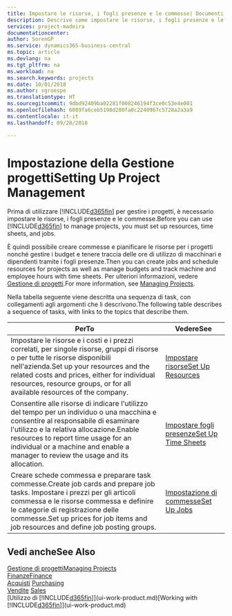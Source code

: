 ```yaml
---
title: Impostare le risorse, i fogli presenze e le commesse| Documenti Microsoft
description: Descrive come impostare le risorse, i fogli presenze e le commesse per gestire progetti.
services: project-madeira
documentationcenter: 
author: SorenGP
ms.service: dynamics365-business-central
ms.topic: article
ms.devlang: na
ms.tgt_pltfrm: na
ms.workload: na
ms.search.keywords: projects
ms.date: 10/01/2018
ms.author: sgroespe
ms.translationtype: HT
ms.sourcegitcommit: 9dbd92409ba02281f008246194f3ce0c53e4e001
ms.openlocfilehash: 6089fa6ceb5198d280fa0c2240967c5728a2a3a9
ms.contentlocale: it-it
ms.lasthandoff: 09/28/2018

---
```

# <a name="setting-up-project-management"></a><span data-ttu-id="66076-103">Impostazione della Gestione progetti</span><span class="sxs-lookup"><span data-stu-id="66076-103">Setting Up Project Management</span></span>
<span data-ttu-id="66076-104">Prima di utilizzare [!INCLUDE[d365fin](includes/d365fin_md.md)] per gestire i progetti, è necessario impostare le risorse, i fogli presenze e le commesse.</span><span class="sxs-lookup"><span data-stu-id="66076-104">Before you can use [!INCLUDE[d365fin](includes/d365fin_md.md)] to manage projects, you must set up resources, time sheets, and jobs.</span></span>

<span data-ttu-id="66076-105">È quindi possibile creare commesse e pianificare le risorse per i progetti nonché gestire i budget e tenere traccia delle ore di utilizzo di macchinari e dipendenti tramite i fogli presenze.</span><span class="sxs-lookup"><span data-stu-id="66076-105">Then you can create jobs and schedule resources for projects as well as manage budgets and track machine and employee hours with time sheets.</span></span> <span data-ttu-id="66076-106">Per ulteriori informazioni, vedere [Gestione di progetti](projects-manage-projects.md).</span><span class="sxs-lookup"><span data-stu-id="66076-106">For more information, see [Managing Projects](projects-manage-projects.md).</span></span>  

<span data-ttu-id="66076-107">Nella tabella seguente viene descritta una sequenza di task, con collegamenti agli argomenti che li descrivono.</span><span class="sxs-lookup"><span data-stu-id="66076-107">The following table describes a sequence of tasks, with links to the topics that describe them.</span></span>

| <span data-ttu-id="66076-108">Per</span><span class="sxs-lookup"><span data-stu-id="66076-108">To</span></span> | <span data-ttu-id="66076-109">Vedere</span><span class="sxs-lookup"><span data-stu-id="66076-109">See</span></span> |
| --- | --- |
| <span data-ttu-id="66076-110">Impostare le risorse e i costi e i prezzi correlati, per singole risorse, gruppi di risorse o per tutte le risorse disponibili nell'azienda.</span><span class="sxs-lookup"><span data-stu-id="66076-110">Set up your resources and the related costs and prices, either for individual resources, resource groups, or for all available resources of the company.</span></span> |[<span data-ttu-id="66076-111">Impostare risorse</span><span class="sxs-lookup"><span data-stu-id="66076-111">Set Up Resources</span></span>](projects-how-setup-resources.md) |
| <span data-ttu-id="66076-112">Consentire alle risorse di indicare l'utilizzo del tempo per un individuo o una macchina e consentire al responsabile di esaminare l'utilizzo e la relativa allocazione.</span><span class="sxs-lookup"><span data-stu-id="66076-112">Enable resources to report time usage for an individual or a machine and enable a manager to review the usage and its allocation.</span></span> |[<span data-ttu-id="66076-113">Impostare fogli presenze</span><span class="sxs-lookup"><span data-stu-id="66076-113">Set Up Time Sheets</span></span>](projects-how-setup-time-sheets.md) |
| <span data-ttu-id="66076-114">Creare schede commessa e preparare task commesse.</span><span class="sxs-lookup"><span data-stu-id="66076-114">Create job cards and prepare job tasks.</span></span> <span data-ttu-id="66076-115">Impostare i prezzi per gli articoli commessa e le risorse commessa e definire le categorie di registrazione delle commesse.</span><span class="sxs-lookup"><span data-stu-id="66076-115">Set up prices for job items and job resources and define job posting groups.</span></span> |[<span data-ttu-id="66076-116">Impostazione di commesse</span><span class="sxs-lookup"><span data-stu-id="66076-116">Set Up Jobs</span></span>](projects-how-setup-jobs.md) |

## <a name="see-also"></a><span data-ttu-id="66076-117">Vedi anche</span><span class="sxs-lookup"><span data-stu-id="66076-117">See Also</span></span>
[<span data-ttu-id="66076-118">Gestione di progetti</span><span class="sxs-lookup"><span data-stu-id="66076-118">Managing Projects</span></span>](projects-manage-projects.md)  
[<span data-ttu-id="66076-119">Finanze</span><span class="sxs-lookup"><span data-stu-id="66076-119">Finance</span></span>](finance.md)  
<span data-ttu-id="66076-120">[Acquisti](purchasing-manage-purchasing.md)       </span><span class="sxs-lookup"><span data-stu-id="66076-120">[Purchasing](purchasing-manage-purchasing.md)       </span></span>  
<span data-ttu-id="66076-121">[Vendite](sales-manage-sales.md)   </span><span class="sxs-lookup"><span data-stu-id="66076-121">[Sales](sales-manage-sales.md)   </span></span>  
<span data-ttu-id="66076-122">[Utilizzo di [!INCLUDE[d365fin](includes/d365fin_md.md)]](ui-work-product.md)</span><span class="sxs-lookup"><span data-stu-id="66076-122">[Working with [!INCLUDE[d365fin](includes/d365fin_md.md)]](ui-work-product.md)</span></span>  

